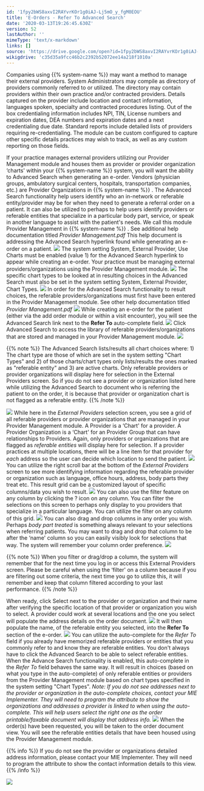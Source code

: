 ```yaml
---
id: '1fpy2bWS8axvI2RAYvrKOr1g0iAJ-Lj5mO_y_fgM0EOU'
title: 'E-Orders - Refer To Advanced Search'
date: '2020-03-13T19:26:45.630Z'
version: 52
lastAuthor: ''
mimeType: 'text/x-markdown'
links: []
source: 'https://drive.google.com/open?id=1fpy2bWS8axvI2RAYvrKOr1g0iAJ-Lj5mO_y_fgM0EOU'
wikigdrive: 'c35d35a9fcc46b2c2392b52072ee14a218f1010a'
---
```

Companies using {{% system-name %}} may want a method to manage their external providers. System Administrators may compile as directory of providers commonly referred to or utilized. The directory may contain providers within their own practice and/or contracted providers. Details captured on the provider include location and contact information, languages spoken, specialty and contracted procedures listing. Out of the box credentialing information includes NPI, TIN, License numbers and expiration dates, DEA numbers and expiration dates and a next credentialing due date. Standard reports include detailed lists of providers requiring re-credentialing. The module can be custom configured to capture other specific details practices may wish to track, as well as any custom reporting on those fields.

If your practice manages external providers utilizing our Provider Management module and houses them as provider or provider organization ‘charts' within your {{% system-name %}} system, you will want the ability to Advanced Search when generating an e-order. Vendors (physician groups, ambulatory surgical centers, hospitals, transportation companies, etc.) are Provider Organizations in {{% system-name %}} . The Advanced Search functionality help users identify who an in-network or referable entity/provider may be for when they need to generate a referral order on a patient. It can also be utilized to perhaps to help users identify providers or referable entities that specialize in a particular body part, service, or speak in another language to assist with the patient's needs. We call this module Provider Management in {{% system-name %}} . See additional help documentation titled *Provider Management.pdf* This help document is addressing the Advanced Search hyperlink found while generating an e-order on a patient.
![](../e-orders-refer-to-advanced-search.assets/c1b3cec56d0d133e80dbdf2c466e4e4c.png)
The system setting System, External Provider, Use Charts must be enabled (value 1) for the Advanced Search hyperlink to appear while creating an e-order. Your practice must be managing external providers/organizations using the Provider Management module.
![](../e-orders-refer-to-advanced-search.assets/977e6a5d639de64dc1cb9fd50e6e0b2e.png)
The specific chart types to be looked at in resulting choices in the Advanced Search must also be set in the system setting System, External Provider, Chart Types.
![](../e-orders-refer-to-advanced-search.assets/b2476997f303d4f9e0791544275c6b4b.png)
In order for the Advanced Search functionality to result choices, the referable providers/organizations must first have been entered in the Provider Management module. See other help documentation titled *Provider Management.pdf*
![](../e-orders-refer-to-advanced-search.assets/7dd3be3e3d9eb1efba1a46c2bce21cf4.png)
While creating an e-order for the patient (either via the add order module or within a visit encounter), you will see the Advanced Search link next to the **Refer To** auto-complete field.
![](../e-orders-refer-to-advanced-search.assets/c1b3cec56d0d133e80dbdf2c466e4e4c.png)
Click Advanced Search to access the library of referable providers/organizations that are stored and managed in your Provider Management module.
![](../e-orders-refer-to-advanced-search.assets/0aa6847a67a94ea071acd0295d5aa59b.png)

{{% note %}}
The Advanced Search lists/results all chart choices where: 1) The chart type are those of which are set in the system setting "Chart Types" and 2) of those charts/chart types only lists/results the ones marked as "referable entity" and 3) are active charts. Only referable providers or provider organizations will display here for selection in the External Providers screen. So if you do not see a provider or organization listed here while utilizing the Advanced Search to document who is referring the patient to on the order, it is because that provider or organization chart is not flagged as a referable entity.
{{% /note %}}

![](../e-orders-refer-to-advanced-search.assets/4bec90c8d80bf805cce39fadae0b80b9.png)
While here in the *External Providers* selection screen, you see a grid of all referable providers or provider organizations that are managed in your Provider Management module. A Provider is a ‘Chart' for a provider. A Provider Organization is a ‘Chart' for an Provider Group that can have relationships to Providers. Again, only providers or organizations that are flagged as *referable entities* will display here for selection. If a provider practices at multiple locations, there will be a line item for that provider for *each* address so the user can decide which location to send the patient.
![](../e-orders-refer-to-advanced-search.assets/9ac35fc6c7d160098bb96cad1c807a9b.png)
You can utilize the right scroll bar at the bottom of the *External Providers* screen to see more identifying information regarding the referable provider or organization such as language, office hours, address, body parts they treat etc. This result grid can be a customized layout of specific columns/data you wish to result.
![](../e-orders-refer-to-advanced-search.assets/ed99fd066213e868dc4926af833b5279.png)
You can also use the filter feature on any column by clicking the ? icon on any column. You can filter the selections on this screen to perhaps only display to you providers that specialize in a particular language. You can utilize the filter on any column of this grid.
![](../e-orders-refer-to-advanced-search.assets/37ff715c9386f79d31e0d9765153a3b9.png)
You can also drag and drop columns in any order you wish. Perhaps *body part treated* is something always relevant to your selections when referring patients. You may want to drag and drop that column to be after the ‘name' column so you can easily visibly look for selections that way. The system will remember your column order preference.
![](../e-orders-refer-to-advanced-search.assets/516cd45c40e04be009b9bac7aad58863.png)

{{% note %}}
When you filter or drag/drop a column, the system will remember that for the next time you log in or access this External Providers screen. Please be careful when using the ‘filter' on a column because if you are filtering out some criteria, the next time you go to utilize this, it will remember and keep that column filtered according to your last performance.
{{% /note %}}

When ready, click Select next to the provider or organization and their name after verifying the specific location of that provider or organization you wish to select. A provider could work at several locations and the one you select will populate the address details on the order document.
![](../e-orders-refer-to-advanced-search.assets/52aae338dfb813c2576db2fbae8e5b6c.png)
It will then populate the name, of the referable entity you selected, into the **Refer To** section of the e-order.
![](../e-orders-refer-to-advanced-search.assets/49781ec9712343e7a228f1fe8f8add31.png)
You can utilize the auto-complete for the *Refer To* field if you already have memorized referable providers or entities that you commonly refer to and know they are referable entities. You don't always have to click the Advanced Search to be able to select referable entities. When the Advance Search functionality is enabled, this auto-complete in the *Refer To* field behaves the same way. It will result in choices (based on what you type in the auto-complete) of only referable entities or providers from the Provider Management module based on chart types specified in the system setting "Chart Types". *Note: If you do not see addresses next to the provider or organization in the auto-complete choices, contact your MIE Implementer. They will need to program the attribute to show the organizations and addresses a provider is linked to when using the auto-complete. This will help users select the right one as the order printable/faxable document will display that address info.*
![](../e-orders-refer-to-advanced-search.assets/0f1f4c315479f0f3d58168da5cf66505.png)
When the order(s) have been requested, you will be taken to the order document view. You will see the referable entities details that have been housed using the Provider Management module.

{{% info %}}
If you do not see the provider or organizations detailed address information, please contact your MIE Implementer. They will need to program the attribute to show the contact information details to this view.
{{% /info %}}

![](../e-orders-refer-to-advanced-search.assets/c35e8ceda86c4e5bd76cfe2759a9670d.png)
